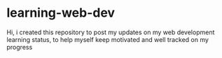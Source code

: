 # learning-web-dev
Hi, i created this repository to post my updates on my web development learning status, to help myself keep motivated and well tracked on my progress
